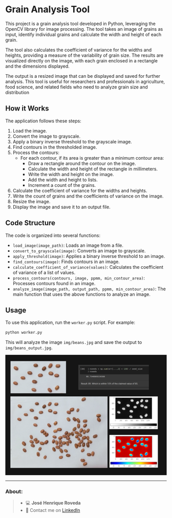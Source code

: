 # Grain Analysis Tool

This project is a grain analysis tool developed in Python, leveraging the OpenCV library for image processing. The tool takes an image of grains as input, identify individual grains and calculate the width and height of each grain.

The tool also calculates the coefficient of variance for the widths and heights, providing a measure of the variability of grain size. The results are visualized directly on the image, with each grain enclosed in a rectangle and the dimensions displayed.

The output is a resized image that can be displayed and saved for further analysis. This tool is useful for researchers and professionals in agriculture, food science, and related fields who need to analyze grain size and distribution

## How it Works

The application follows these steps:

1. Load the image.
2. Convert the image to grayscale.
3. Apply a binary inverse threshold to the grayscale image.
4. Find contours in the thresholded image.
5. Process the contours:
    - For each contour, if its area is greater than a minimum contour area:
        - Draw a rectangle around the contour on the image.
        - Calculate the width and height of the rectangle in millimeters.
        - Write the width and height on the image.
        - Add the width and height to lists.
        - Increment a count of the grains.
6. Calculate the coefficient of variance for the widths and heights.
7. Write the count of grains and the coefficients of variance on the image.
8. Resize the image.
9. Display the image and save it to an output file.

## Code Structure

The code is organized into several functions:

- `load_image(image_path)`: Loads an image from a file.
- `convert_to_grayscale(image)`: Converts an image to grayscale.
- `apply_threshold(image)`: Applies a binary inverse threshold to an image.
- `find_contours(image)`: Finds contours in an image.
- `calculate_coefficient_of_variance(values)`: Calculates the coefficient of variance of a list of values.
- `process_contours(contours, image, ppmm, min_contour_area)`: Processes contours found in an image.
- `analyze_image(image_path, output_path, ppmm, min_contour_area)`: The main function that uses the above functions to analyze an image.

## Usage

To use this application, run the `worker.py` script. For example:

```bash
python worker.py
```

This will analyze the image `img/beans.jpg` and save the output to `img/beans_output.jpg`.


![](https://raw.githubusercontent.com/josehenriqueroveda/seed-counter/main/img/BeanCount.png)


---

### About:

> - 💻 **José Henrique Roveda**
> - 📨 Contact me on [LinkedIn](https://www.linkedin.com/in/jhroveda/)
